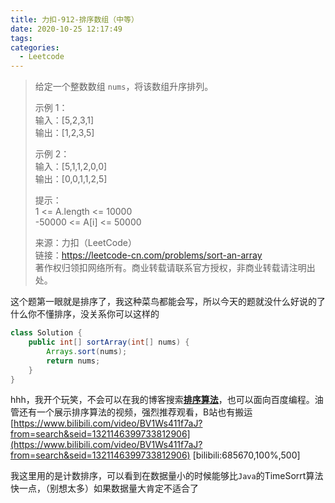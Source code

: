 ```yaml
---
title: 力扣-912-排序数组（中等）
date: 2020-10-25 12:17:49
tags:
categories:
  - Leetcode
---
```


> 给定一个整数数组 `nums`，将该数组升序排列。
> 
> 示例 1：  
> 输入：\[5,2,3,1\]  
> 输出：\[1,2,3,5\]  
>   
> 示例 2：  
> 输入：\[5,1,1,2,0,0\]  
> 输出：\[0,0,1,1,2,5\]  
>   
> 提示：  
> 1 <= A.length <= 10000  
> -50000 <= A\[i\] <= 50000  
>   
> 来源：力扣（LeetCode）  
> 链接：https://leetcode-cn.com/problems/sort-an-array  
> 著作权归领扣网络所有。商业转载请联系官方授权，非商业转载请注明出处。

这个题第一眼就是排序了，我这种菜鸟都能会写，所以今天的题就没什么好说的了  
什么你不懂排序，没关系你可以这样的

``` java
class Solution {
    public int[] sortArray(int[] nums) {
    	Arrays.sort(nums);
    	return nums;
    }
}
```

hhh，我开个玩笑，不会可以在我的博客搜索[**排序算法**](https://www.xiaosm.cn/archives/6)，也可以面向百度编程。油管还有一个展示排序算法的视频，强烈推荐观看，B站也有搬运  
[https://www.bilibili.com/video/BV1Ws411f7aJ?from=search&seid=1321146399733812906](https://www.bilibili.com/video/BV1Ws411f7aJ?from=search&seid=1321146399733812906)
[bilibili:685670,100%,500]

我这里用的是计数排序，可以看到在数据量小的时候能够比`Java`的TimeSorrt算法快一点，（别想太多）如果数据量大肯定不适合了
